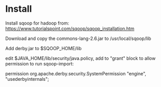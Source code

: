 # Install
Install sqoop for hadoop from: https://www.tutorialspoint.com/sqoop/sqoop_installation.htm

Download and copy the commons-lang-2.6.jar to /usr/local/sqoop/lib

Add derby.jar to $SQOOP_HOME/lib

edit $JAVA_HOME/lib/security/java.policy, add to "grant" block to allow permission to run sqoop-import:

permission org.apache.derby.security.SystemPermission "engine", "usederbyinternals";

